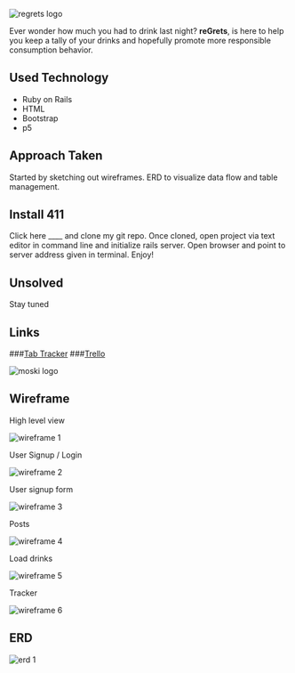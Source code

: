 ![regrets logo](https://github.com/timseo/GA_project2/blob/master/wireframe/regrets-logo-black.png?raw=true)




Ever wonder how much you had to drink last night?  **reGrets**, is here to help you keep a tally of your drinks and hopefully promote more responsible consumption behavior.




## Used Technology

* Ruby on Rails
* HTML
* Bootstrap
* p5

## Approach Taken
Started by sketching out wireframes.  ERD to visualize data flow and table management. 
## Install 411
Click here ____ and clone my git repo.  Once cloned, open project via text editor in command line and initialize rails server.  Open browser and point to server address given in terminal.  Enjoy!
## Unsolved
Stay tuned

## Links
###[Tab Tracker](https://timseo.github.io/GA_project2/ "App Link")
###[Trello](https://trello.com/b/PWvBrNRF "trello")

![moski logo](https://github.com/timseo/GA_project1/blob/master/images/moski-greyscale-logo.png?raw=true=10x10)

## Wireframe


High level view

![wireframe 1](https://github.com/timseo/GA_project2/blob/master/wireframe/Photo%20Feb%2022,%2010%2055%2030%20PM.jpg?raw=true)

User Signup / Login

![wireframe 2](https://github.com/timseo/GA_project2/blob/master/wireframe/Photo%20Feb%2022,%2010%2055%2048%20PM.jpg?raw=true)


User signup form

![wireframe 3](https://github.com/timseo/GA_project2/blob/master/wireframe/Photo%20Feb%2022,%2010%2055%2052%20PM.jpg?raw=true)


Posts

![wireframe 4](https://github.com/timseo/GA_project2/blob/master/wireframe/Photo%20Feb%2022,%2010%2055%2058%20PM.jpg?raw=true)


Load drinks

![wireframe 5](https://github.com/timseo/GA_project2/blob/master/wireframe/Photo%20Feb%2022,%2010%2056%2007%20PM.jpg?raw=true)


Tracker 

![wireframe 6](https://github.com/timseo/GA_project2/blob/master/wireframe/Photo%20Feb%2022,%2010%2056%2013%20PM.jpg?raw=true)

## ERD

![erd 1](https://github.com/timseo/GA_project2/blob/master/wireframe/DA%20BA%20%20ERD%20-%20Standard.jpeg?raw=true)